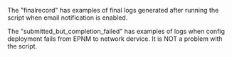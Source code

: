 The "finalrecord"	has examples of final logs generated after running the script when email notification is enabled.

The "submitted_but_completion_failed" has examples of logs when config deployment fails from EPNM to network dervice. 
It is NOT a problem with the script.
